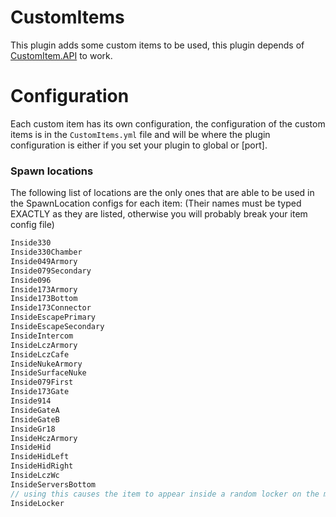 # CustomItems
This plugin adds some custom items to be used, this plugin depends of [CustomItem.API](https://github.com/NWAPI-CustomItems/API) to work.

# Configuration
Each custom item has its own configuration, the configuration of the custom items is in the ``CustomItems.yml`` file and will be where the plugin configuration is either if you set your plugin to global or [port].

### Spawn locations
The following list of locations are the only ones that are able to be used in the SpawnLocation configs for each item:
(Their names must be typed EXACTLY as they are listed, otherwise you will probably break your item config file)
```cs
Inside330
Inside330Chamber
Inside049Armory
Inside079Secondary
Inside096
Inside173Armory
Inside173Bottom
Inside173Connector
InsideEscapePrimary
InsideEscapeSecondary
InsideIntercom
InsideLczArmory
InsideLczCafe
InsideNukeArmory
InsideSurfaceNuke
Inside079First
Inside173Gate
Inside914
InsideGateA
InsideGateB
InsideGr18
InsideHczArmory
InsideHid
InsideHidLeft
InsideHidRight
InsideLczWc
InsideServersBottom
// using this causes the item to appear inside a random locker on the map.
InsideLocker
```
